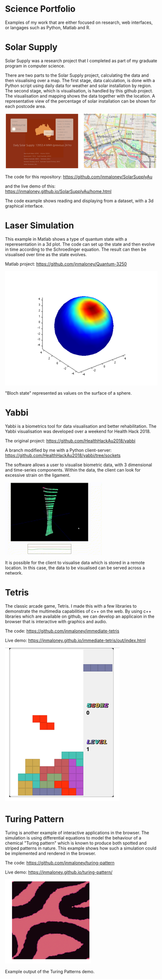 # Science Portfolio

Examples of my work that are either focused on research, web interfaces, or langages such as Python, Matlab and R. 

# Solar Supply

Solar Supply was a research project that I completed as part of my graduate program in computer science. 

There are two parts to the Solar Supply project, calculating the data and then visualising over a map. The first stage, data calculation, is done with a Python script using daily data for weather and solar installation by region. The second stage, which is visualisation, is handled by this github project. The visualisation and mapping shows the data together with the location. A representative view of the percentage of solar installation can be shown for each postcode area. 

![SolarSupply](SolarSupply3.png)

The code for this repository: https://github.com/jnmaloney/SolarSupplyAu

and the live demo of this: https://jnmaloney.github.io/SolarSupplyAu/home.html

The code example shows reading and displaying from a dataset, with a 3d graphical interface. 

# Laser Simulation

This example in Matlab shows a type of quantum state with a reperesentation in a 3d plot. The code can set up the state and then evolve in time according to the Schroedinger equation. The result can then be visualised over time as the state evolves. 

Matlab project: https://github.com/jnmaloney/Quantum-3250

![Bloch state](bloch1.png)

"Bloch state" represented as values on the surface of a sphere. 

# Yabbi

Yabbi is a biometrics tool for data visualisation and better rehabilitation. The Yabbi visualisation was developed over a weekend for Health Hack 2018.

The original project: https://github.com/HealthHackAu2018/yabbi

A branch modified by me with a Python client-server: https://github.com/HealthHackAu2018/yabbi/tree/sockets

The software allows a user to visualise biometric data, with 3 dimensional and time-series components. Within the data, the client can look for excessive strain on the ligament. 

![Yabbi](Yabbi.gif)

It is possible for the client to visualise data which is stored in a remote location. In this case, the data to be visualised can be served across a network. 

# Tetris

The classic arcade game, Tetris. I made this with a few libraries to demonstrate the multimedia capabilities of c++ on the web. By using c++ libraries which are available on github, we can develop an applicaion in the browser that is interactive with graphics and audio. 

The code: https://github.com/jnmaloney/immediate-tetris

Live demo: https://jnmaloney.github.io/immediate-tetris/out/index.html

![Tetris](tetris.png)

# Turing Pattern

Turing is another example of interactive applications in the browser. The simulation is using differential equations to model the behaviour of a chemical "Turing pattern" which is known to produce both spotted and striped patterns in nature. This example shows how such a simulation could be implemented and rendered in the browser. 

The code: https://github.com/jnmaloney/turing-pattern

Live demo: https://jnmaloney.github.io/turing-pattern/

![Turing](turingeg1.png)

Example output of the Turing Patterns demo.

